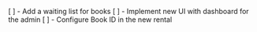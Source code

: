 [ ] - Add a waiting list for books
[ ] - Implement new UI with dashboard for the admin
[ ] - Configure Book ID in the new rental 
